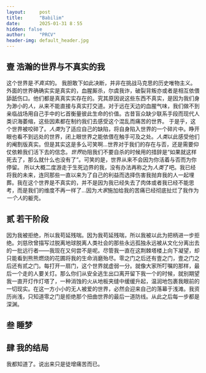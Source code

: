 ```yaml
---
layout:     post
title:      "Babilim"
date:       2025-01-31 8：55
hidden: false
author:     "PRCV"
header-img: default_header.jpg
---
```


## 壹 浩瀚的世界与不真实的我

这个世界是*不真实*的。
我胆敢下如此决断，并非在挑战马克思的历史唯物主义。外面的世界确确实实是真实的，血腥厮杀，尔虞我诈，破裂背叛亦或者是相互依偎舔舐伤口。他们都是真真实实存在的。究其原因说这些东西不真实，是因为我们身为渺小的*人*，从来不能直接与真实打交道。对于远在天边的血腥气味，我们做不到亲临战场用自己手中的匕首衡量彼此生命的价值。古昔盲众缺少联系手段而现代人类识海萎缩，这些因素都在制约我们去感受这个混乱而痛苦的世界。
于是乎，这个世界被咬碎了。*人类*为了适应自己的缺陷，将自身陷入世界的一个碎片中。睁开眼也看不到远处的世界，闭上眼世界之能依偎在触手可及之处。*人类*以此感受他们的阉割版真实。但是其实这是多么可笑啊...世界对于我们的存在与否，还是需要仰仗依赖我们活下去的信念。*世界*劝阻我们不要自杀的时候用的措辞是“如果就这样死去了，那么就什么也没有了”。可笑的是，世界从来不会因为你活着与否而为你停留。
所以大概二度游走于生死边界的我，没有办法再称之为*人类*了吧。我已经将我的未来，连同那些一直以来为了自己的利益而选择伤害我抛弃我的人一起埋葬。我在这个世界是不真实的，并不是因为我已经失去了肉体或者我已经不能思考，而是我们的维度不再一样了...因为*大家*施加给我的苦痛已经彻底扯烂了我作为*一个人*的躯壳。

## 贰 若干阶段

因为我被拒绝，所以我苟延残喘。因为我苟延残喘，所以我被以此为把柄进一步拒绝。刘慈欣曾描写过脱离地球脱离人类社会的那些永远孤独永远被从文化分离出去的一批远行者——我现在又何尝不是呢。尽管我一直在这荆棘塔楼上向下凝望，却只能看到熊熊燃烧的花圃将我的生命消磨殆尽。零之门之后还有壹之门，壹之门之后还有贰之门。每打开一扇门，这个世界就虚弱一分。就像大家所叮嘱的那样，最后一个走的人要关灯。那么你们从安全逃生出口离开留下我一个的时候，就别期望我一直开灯作灯塔了，一种消蚀的火从地板夹缝中缓缓升起，温润地包裹我眼前的一切现实。在这一方小小的无人被爱的世界，必然会迎来自己的落幕于浅滩。我资历尚浅，只知道零之门是拒绝那个扭曲世界的最后一道防线。从此之后每一步都是深渊。

## 叁 睡梦


## 肆 我的结局

我都知道了。说出来只是徒增痛苦而已。
